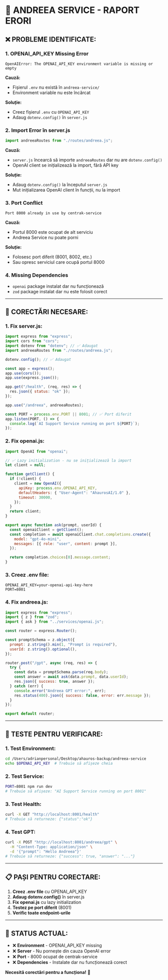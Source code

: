 # 🚨 ANDREEA SERVICE - RAPORT ERORI

## ❌ **PROBLEME IDENTIFICATE:**

### 1. **OPENAI_API_KEY Missing Error**
```
OpenAIError: The OPENAI_API_KEY environment variable is missing or empty
```

**Cauză:** 
- Fișierul `.env` nu există în `andreea-service/`
- Environment variable nu este încărcat

**Soluție:**
- Creez fișierul `.env` cu `OPENAI_API_KEY`
- Adaug `dotenv.config()` în `server.js`

### 2. **Import Error în server.js**
```javascript
import andreeaRoutes from "./routes/andreea.js";
```

**Cauză:**
- `server.js` încearcă să importe `andreeaRoutes` dar nu are `dotenv.config()`
- OpenAI client se inițializează la import, fără API key

**Soluție:**
- Adaug `dotenv.config()` la începutul `server.js`
- Mut inițializarea OpenAI client în funcții, nu la import

### 3. **Port Conflict**
```
Port 8000 already in use by centrak-service
```

**Cauză:**
- Portul 8000 este ocupat de alt serviciu
- Andreea Service nu poate porni

**Soluție:**
- Folosesc port diferit (8001, 8002, etc.)
- Sau opresc serviciul care ocupă portul 8000

### 4. **Missing Dependencies**
- `openai` package instalat dar nu funcționează
- `zod` package instalat dar nu este folosit corect

---

## 🔧 **CORECTĂRI NECESARE:**

### **1. Fix server.js:**
```javascript
import express from "express";
import cors from "cors";
import dotenv from "dotenv"; // ✅ Adaugat
import andreeaRoutes from "./routes/andreea.js";

dotenv.config(); // ✅ Adaugat

const app = express();
app.use(cors());
app.use(express.json());

app.get("/health", (req, res) => {
  res.json({ status: "ok" });
});

app.use("/andreea", andreeaRoutes);

const PORT = process.env.PORT || 8001; // ✅ Port diferit
app.listen(PORT, () => {
  console.log(`AI Support Service running on port ${PORT}`);
});
```

### **2. Fix openai.js:**
```javascript
import OpenAI from "openai";

// ✅ Lazy initialization - nu se inițializează la import
let client = null;

function getClient() {
  if (!client) {
    client = new OpenAI({
      apiKey: process.env.OPENAI_API_KEY,
      defaultHeaders: { "User-Agent": "AhaurosAI/1.0" },
      timeout: 30000,
    });
  }
  return client;
}

export async function ask(prompt, userId) {
  const openaiClient = getClient();
  const completion = await openaiClient.chat.completions.create({
    model: "gpt-4o-mini",
    messages: [{ role: "user", content: prompt }],
  });

  return completion.choices[0].message.content;
}
```

### **3. Creez .env file:**
```env
OPENAI_API_KEY=your-openai-api-key-here
PORT=8001
```

### **4. Fix andreea.js:**
```javascript
import express from "express";
import { z } from "zod";
import { ask } from "../services/openai.js";

const router = express.Router();

const promptSchema = z.object({
  prompt: z.string().min(1, "Prompt is required"),
  userId: z.string().optional(),
});

router.post("/gpt", async (req, res) => {
  try {
    const data = promptSchema.parse(req.body);
    const answer = await ask(data.prompt, data.userId);
    res.json({ success: true, answer });
  } catch (err) {
    console.error("Andreea GPT error:", err);
    res.status(400).json({ success: false, error: err.message });
  }
});

export default router;
```

---

## 🧪 **TESTE PENTRU VERIFICARE:**

### **1. Test Environment:**
```bash
cd /Users/adrianpersonal/Desktop/ahauros-backup/andreea-service
echo $OPENAI_API_KEY  # Trebuie să afișeze cheia
```

### **2. Test Service:**
```bash
PORT=8001 npm run dev
# Trebuie să afișeze: "AI Support Service running on port 8001"
```

### **3. Test Health:**
```bash
curl -X GET "http://localhost:8001/health"
# Trebuie să returneze: {"status":"ok"}
```

### **4. Test GPT:**
```bash
curl -X POST "http://localhost:8001/andreea/gpt" \
  -H "Content-Type: application/json" \
  -d '{"prompt": "Hello Andreea"}'
# Trebuie să returneze: {"success": true, "answer": "..."}
```

---

## 📋 **PAȘI PENTRU CORECTARE:**

1. **Creez .env file** cu OPENAI_API_KEY
2. **Adaug dotenv.config()** în server.js
3. **Fix openai.js** cu lazy initialization
4. **Testez pe port diferit** (8001)
5. **Verific toate endpoint-urile**

---

## 🎯 **STATUS ACTUAL:**

- ❌ **Environment** - OPENAI_API_KEY missing
- ❌ **Server** - Nu pornește din cauza OpenAI error
- ❌ **Port** - 8000 ocupat de centrak-service
- ❌ **Dependencies** - Instalate dar nu funcționează corect

**Necesită corectări pentru a funcționa!** 🔧
